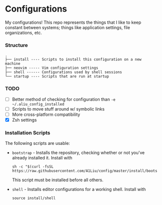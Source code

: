 # Configurations
My configurations! This repo represents the things that I like to keep constant between systems; things like
application settings, file organizations, etc.

### Structure

```
.
├── install ---- Scripts to install this configuration on a new machine
├── neovim ----- Vim configuration settings
├── shell ------ Configurations used by shell sessions
└── startup ---- Scripts that are run at startup
```

### TODO
* [ ] Better method of checking for configuration than `-e ~/.aliu_config_installed`
* [ ] Scripts to move stuff around w/ symbolic links
* [ ] More cross-platform compatibility
* [x] Zsh settings

### Installation Scripts
The following scripts are usable:

- `bootstrap` - Installs the repository, checking whether or not you've already
  installed it. Install with

  ```
  sh -c "$(curl -fsSL https://raw.githubusercontent.com/A1Liu/config/master/install/bootstrap)"
  ```

  This script must be installed before all others.

- `shell` - Installs editor configurations for a working shell. Install with

  ```
  source install/shell
  ```



